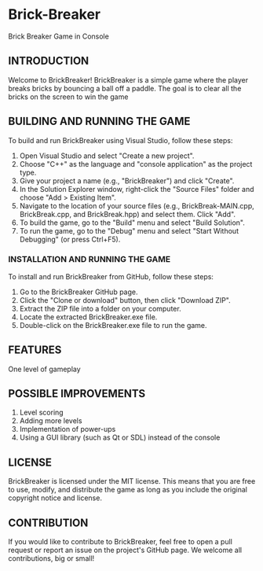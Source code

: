 # Brick-Breaker
Brick Breaker Game in Console

## INTRODUCTION
Welcome to BrickBreaker! BrickBreaker is a simple game where the player breaks bricks by bouncing a ball off a paddle. The goal is to clear all the bricks on the screen to win the game

## BUILDING AND RUNNING THE GAME
To build and run BrickBreaker using Visual Studio, follow these steps:

  1. Open Visual Studio and select "Create a new project".
  2. Choose "C++" as the language and "console application" as the project type.
  3. Give your project a name (e.g., "BrickBreaker") and click "Create".
  4. In the Solution Explorer window, right-click the "Source Files" folder and choose "Add > Existing Item".
  5. Navigate to the location of your source files (e.g., BrickBreak-MAIN.cpp, BrickBreak.cpp, and BrickBreak.hpp) and select them. Click "Add".
  6. To build the game, go to the "Build" menu and select "Build Solution".
  7. To run the game, go to the "Debug" menu and select "Start Without Debugging" (or press Ctrl+F5).

### INSTALLATION AND RUNNING THE GAME
To install and run BrickBreaker from GitHub, follow these steps:

  1. Go to the BrickBreaker GitHub page.
  2. Click the "Clone or download" button, then click "Download ZIP".
  3. Extract the ZIP file into a folder on your computer.
  4. Locate the extracted BrickBreaker.exe file.
  5. Double-click on the BrickBreaker.exe file to run the game.
    
## FEATURES
One level of gameplay

## POSSIBLE IMPROVEMENTS
  1. Level scoring
  2. Adding more levels
  3. Implementation of power-ups
  4. Using a GUI library (such as Qt or SDL) instead of the console

## LICENSE
BrickBreaker is licensed under the MIT license. This means that you are free to use, modify, and distribute the game as long as you include the original copyright notice and license.

## CONTRIBUTION
If you would like to contribute to BrickBreaker, feel free to open a pull request or report an issue on the project's GitHub page. We welcome all contributions, big or small!

